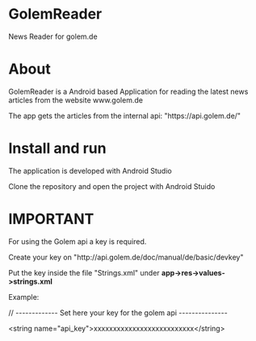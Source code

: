 # GolemReader
News Reader for golem.de

<h1>About</h1>

<p>GolemReader is a Android based Application for reading the latest news articles from the website www.golem.de</p>
<p>The app gets the articles from the internal api: "https://api.golem.de/"</p>

<h1>Install and run</h1>

<p>The application is developed with Android Studio</p>
<p>Clone the repository and open the project with Android Stuido</h1>

<h1>IMPORTANT</h1>
<p>For using the Golem api a key is required.<p>
<p>Create your key on "http://api.golem.de/doc/manual/de/basic/devkey"</p>
<p>Put the key inside the file "Strings.xml" under <b>app->res->values->strings.xml</b>
<p>Example:</p>
<p>// ------------- Set here your key for the golem api ---------------</p>
<p> &lt;string name="api_key"&gt;xxxxxxxxxxxxxxxxxxxxxxxxxx&lt;/string&gt;</p>

<h1>
